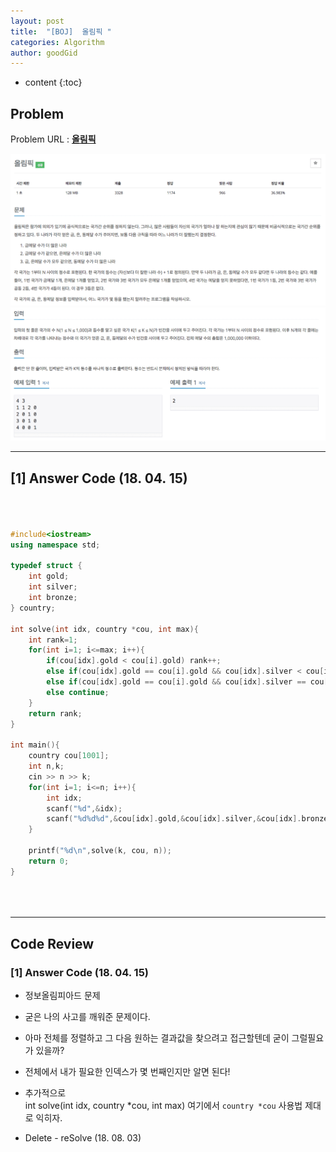 ```yaml
---
layout: post
title:  "[BOJ]  올림픽 "
categories: Algorithm
author: goodGid
---
```

* content
{:toc}


## Problem 
Problem URL : **[올림픽](https://www.acmicpc.net/problem/8979)**


![](/assets/img/algorithm/8979_1.png)
![](/assets/img/algorithm/8979_2.png)



---

## [1] Answer Code (18. 04. 15)


``` cpp



#include<iostream>
using namespace std;

typedef struct {
    int gold;
    int silver;
    int bronze;
} country;

int solve(int idx, country *cou, int max){
    int rank=1;
    for(int i=1; i<=max; i++){
        if(cou[idx].gold < cou[i].gold) rank++;
        else if(cou[idx].gold == cou[i].gold && cou[idx].silver < cou[i].silver)    rank++;
        else if(cou[idx].gold == cou[i].gold && cou[idx].silver == cou[i].silver && cou[idx].bronze < cou[i].bronze)    rank++;
        else continue;
    }
    return rank;
}

int main(){
    country cou[1001];
    int n,k;
    cin >> n >> k;
    for(int i=1; i<=n; i++){
        int idx;
        scanf("%d",&idx);
        scanf("%d%d%d",&cou[idx].gold,&cou[idx].silver,&cou[idx].bronze);
    }
    
    printf("%d\n",solve(k, cou, n));
    return 0;
}





```


---

## Code Review

### [1] Answer Code (18. 04. 15)

* 정보올림피아드 문제

* 굳은 나의 사고를 깨워준 문제이다.

* 아마 전체를 정렬하고 그 다음 원하는 결과값을 찾으려고 접근할텐데 굳이 그럴필요가 있을까?

* 전체에서 내가 필요한 인덱스가 몇 번째인지만 알면 된다!

* 추가적으로 <br> int solve(int idx, country *cou, int max) 여기에서 `country *cou` 사용법 제대로 익히자.

* Delete - reSolve (18. 08. 03)